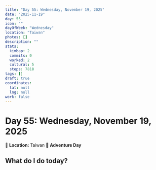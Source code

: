 ```yaml
---
title: "Day 55: Wednesday, November 19, 2025"
date: "2025-11-19"
day: 55
icon: ""
dayOfWeek: "Wednesday"
location: "Taiwan"
photos: []
description: ""
stats:
  kimbap: 2
  commits: 0
  worked: 2
  cultural: 5
  steps: 7818
tags: []
draft: true
coordinates:
  lat: null
  lng: null
work: false
---
```

# Day 55: Wednesday, November 19, 2025

📍 **Location:** Taiwan
🎒 **Adventure Day**

## What do I do today?


